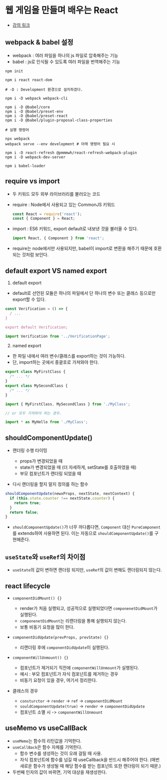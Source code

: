 # 웹 게임을 만들며 배우는 React

- [강의 링크](https://www.inflearn.com/course/web-game-react/dashboard)

## webpack & babel 설정

- webpack : 여러 파일을 하나의 js 파일로 압축해주는 기능
- babel : js로 인식될 수 있도록 여러 파일을 번역해주는 기능

```shell
npm init

npm i react react-dom

# -D : Development 환경으로 설치하겠다.

npm i -D webpack webpack-cli

npm i -D @babel/core
npm i -D @babel/preset-env
npm i -D @babel/preset-react
npm i -D @babel/plugin-proposal-class-properties

# 실행 명령어

npx webpack
webpack serve --env development # 아래 명령어 필요 시

npm i -D react-refresh @pmmmwh/react-refresh-webpack-plugin
npm i -D webpack-dev-server

npm i babel-loader
```

## require vs import

- 두 키워드 모두 외부 라이브러리를 불러오는 코드

- require : Node에서 사용되고 있는 CommonJS 키워드
  ```javascript
  const React = require('react');
  const { Component } = React;
  ```
- import : ES6 키워드, export default로 내보낸 것을 불러올 수 있다.
  ```javascript
  import React, { Component } from 'react';
  ```
- require는 node에서만 사용되지만, babel이 import로 변환을 해주기 때문에 호환되는 것처럼 보인다.

## default export VS named export

1. default export

- default로 선언된 모듈은 하나의 파일에서 단 하나의 변수 또는 클래스 등으로만 export할 수 있다.

```javascript
const Verification = () => {
  / ...
}

export default Verification;
```

```javascript
import Verification from '../VerificationPage';
```

2. named export

- 한 파일 내에서 여러 변수/클래스를 export하는 것이 가능하다.
- 단, import하는 곳에서 중괄호로 가져와야 한다.

```javascript
export class MyFirstClass {
  /* ... */
}
export class MySecondClass {
  /* ... */
}
```

```javascript
import { MyFirstClass, MySecondClass } from './MyClass';

// or 모두 가져와야 하는 경우.

import * as MyHello from './MyClass';
```

## shouldComponentUpdate()

- 랜더링 수행 타이밍

  - props가 변경되었을 때
  - state가 변경되었을 때 (더 자세하게, setState를 호출하였을 때)
  - 부모 컴포넌트가 랜더링 되었을 때

- 다시 랜더링을 할지 말지 정의를 하는 함수

```js
shouldComponentUpdate(newxProps, nextState, nextContext) {
  if (this.state.counter !== nextState.counter) {
    return true;
  }
  return false;
}
```

- `shouldComponentUpdate()`가 너무 까다롭다면, `Component` 대신 `PureComponent`를 extends하여 사용하면 된다. 이는 자동으로 `shouldComponentUpdate()`를 구현해준다.

## `useState`와 `useRef`의 차이점

- `useState`의 값이 변하면 랜더링 되지만, `useRef`의 값이 변해도 랜더링되지 않는다.

## react lifecycle

- `componentDidMount() {}`
  - render가 처음 실행되고, 성공적으로 실행되었다면 `componenetDidMount`가 실행된다.
  - `componenetDidMount`는 리랜더링을 통해 실행되지 않는다.
  - 보통 비동기 요청을 많이 한다.
- `componentDidUpdate(prevProps, prevState) {}`
  - 리랜더링 후에 `componentDidUpdate`이 실행된다.
- `componentWillUnmount() {}`

  - 컴포넌트가 제거되기 직전에 `componentWillUnmount`가 실행된다.
  - 예시 : 부모 컴포넌트가 자식 컴포넌트를 제거하는 경우
  - 비동기 요청이 있을 경우, 여기서 정리한다.

- 클래스의 경우
  - `consturctor` -> `render` -> `ref` -> `componentDidMount`
  - `souldComponentUpdate(true)` -> `render` -> `componentDidUpdate`
  - 컴포넌트 소멸 시 -> `componentWillUnmount`

## useMemo vs useCallBack

- `useMemo`는 함수의 리턴값을 기억한다.
- `useCallBack`은 함수 자체를 기억한다.
  - 함수 변수를 생성하는 것이 오래 걸릴 때 사용.
  - 자식 컴포넌트에 함수를 넘길 때 useCallback을 반드시 해주어야 한다. (매번 새로운 함수가 생성될 때 해당 함수를 받는 컴포넌트 또한 랜더링이 되기 때문.)
- 두번째 인자의 값이 바뀌면, 기억 대상을 재생성한다.
